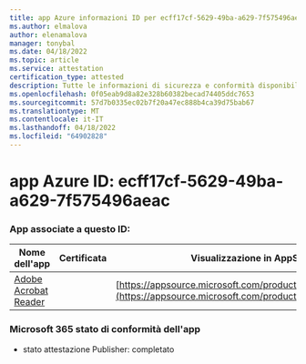 ```yaml
---
title: app Azure informazioni ID per ecff17cf-5629-49ba-a629-7f575496aeac
ms.author: elmalova
author: elenamalova
manager: tonybal
ms.date: 04/18/2022
ms.topic: article
ms.service: attestation
certification_type: attested
description: Tutte le informazioni di sicurezza e conformità disponibili per ecff17cf-5629-49ba-a629-7f575496aeac.
ms.openlocfilehash: 0f05eab9d8a82e328b60382becad74405ddc7653
ms.sourcegitcommit: 57d7b0335ec02b7f20a47ec888b4ca39d75bab67
ms.translationtype: MT
ms.contentlocale: it-IT
ms.lasthandoff: 04/18/2022
ms.locfileid: "64902828"
---
```

# <a name="azure-app-id-ecff17cf-5629-49ba-a629-7f575496aeac"></a>app Azure ID: ecff17cf-5629-49ba-a629-7f575496aeac


### <a name="apps-associated-with-this-id"></a>App associate a questo ID:
| **Nome dell'app** | **Certificata** | **Visualizzazione in AppSource** |
|--------------|---------------|-----------------------|
| [Adobe Acrobat Reader](../forward/WA200002564.md) |  | [https://appsource.microsoft.com/product/office/WA200002564](https://appsource.microsoft.com/product/office/WA200002564) |

### <a name="microsoft-365-app-compliance-status"></a>Microsoft 365 stato di conformità dell'app
- stato attestazione Publisher: completato

